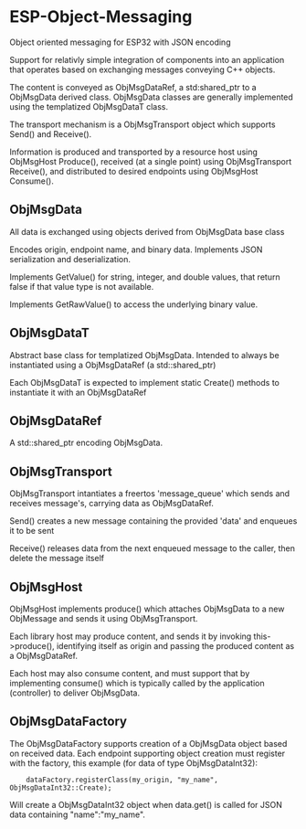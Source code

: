 # ESP-Object-Messaging
Object oriented messaging for ESP32 with JSON encoding

Support for relativly simple integration of components into an application 
that operates based on exchanging messages conveying C++ objects.

The content is conveyed as ObjMsgDataRef, a std:shared_ptr to a ObjMsgData
derived class. ObjMsgData classes are generally implemented using the
templatized ObjMsgDataT class.

The transport mechanism is a ObjMsgTransport object which supports Send() and Receive().

Information is produced and transported by a resource host using 
ObjMsgHost Produce(), received (at a single point) using 
ObjMsgTransport Receive(), and distributed to desired endpoints using ObjMsgHost Consume().

## ObjMsgData
All data is exchanged using objects derived from ObjMsgData base class

Encodes origin, endpoint name, and binary data. Implements JSON serialization
and deserialization.

Implements GetValue() for string, integer, and double values, that return
false if that value type is not available.

Implements GetRawValue() to access the underlying binary value.

## ObjMsgDataT
Abstract base class for templatized ObjMsgData. Intended to always be
instantiated using a ObjMsgDataRef (a std::shared_ptr)

Each ObjMsgDataT is expected to implement static Create() methods to instantiate
it with an ObjMsgDataRef

## ObjMsgDataRef
A std::shared_ptr encoding ObjMsgData.

## ObjMsgTransport
ObjMsgTransport intantiates a freertos 'message_queue' which sends and receives
message's, carrying data as ObjMsgDataRef.

Send() creates a new message containing the provided 'data' and enqueues it to be sent

Receive() releases data from the next enqueued message to the caller,
then delete the message itself

## ObjMsgHost
ObjMsgHost implements produce() which attaches ObjMsgData to a new ObjMessage and
sends it using ObjMsgTransport.

Each library host may produce content, and sends it by invoking 
this->produce(), identifying itself as origin and passing the produced
content as a ObjMsgDataRef.

 Each host may also consume content, and  must support that by implementing consume() which is typically called by the application 
 (controller) to deliver ObjMsgData.

## ObjMsgDataFactory
 The ObjMsgDataFactory supports creation of a ObjMsgData object based on received data. Each endpoint supporting
 object creation must register with the factory, this example (for data of
 type ObjMsgDataInt32):
```
    dataFactory.registerClass(my_origin, "my_name", ObjMsgDataInt32::Create);
```
 Will create a ObjMsgDataInt32 object when data.get() is called for
 JSON data containing "name":"my_name".
